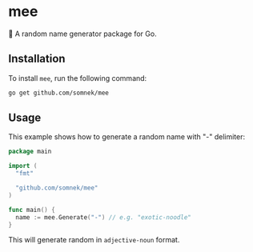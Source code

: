 # mee

🍜 A random name generator package for Go.

## Installation

To install `mee`, run the following command:

```bash
go get github.com/somnek/mee
```

## Usage

This example shows how to generate a random name with "-" delimiter:

```go
package main

import (
  "fmt"

  "github.com/somnek/mee"
)

func main() {
  name := mee.Generate("-") // e.g. "exotic-noodle"
}
```

This will generate random in `adjective-noun` format.
